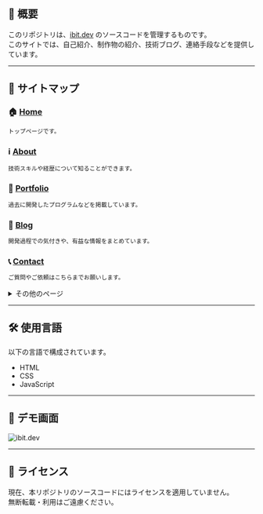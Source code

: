 ## 📌 概要

このリポジトリは、[ibit.dev](https://ibit.dev) のソースコードを管理するものです。  
このサイトでは、自己紹介、制作物の紹介、技術ブログ、連絡手段などを提供しています。

---

## 🔗 サイトマップ

### 🏠 [Home](https://ibit.dev/)
```txt
トップページです。
```

### ℹ️ [About](https://ibit.dev/about)
```txt
技術スキルや経歴について知ることができます。
```

### 🧩 [Portfolio](https://ibit.dev/portfolio)
```txt
過去に開発したプログラムなどを掲載しています。
```

### 📝 [Blog](https://ibit.dev/blog)
```txt
開発過程での気付きや、有益な情報をまとめています。
```

### 📞 [Contact](https://ibit.dev/contact)
```txt
ご質問やご依頼はこちらまでお願いします。
```

<details><summary>その他のページ</summary>
<ul>
  <li><a href="https://ibit.dev/share">Share</a></li>
  <li><a href="https://ibit.dev/terms">Terms of service</a></li>
  <li><a href="https://ibit.dev/privacy">Privacy Policy</a></li>
  <li><a href="https://ibit.dev/404">404 Not Found</a></li>
</ul>
</details>

---

## 🛠️ 使用言語

以下の言語で構成されています。

- HTML
- CSS
- JavaScript

---

## 📸 デモ画面

![ibit.dev](https://github.com/ibit/website/blob/main/img/screenshot_home.png)

---

## 📄 ライセンス

現在、本リポジトリのソースコードにはライセンスを適用していません。  
無断転載・利用はご遠慮ください。
